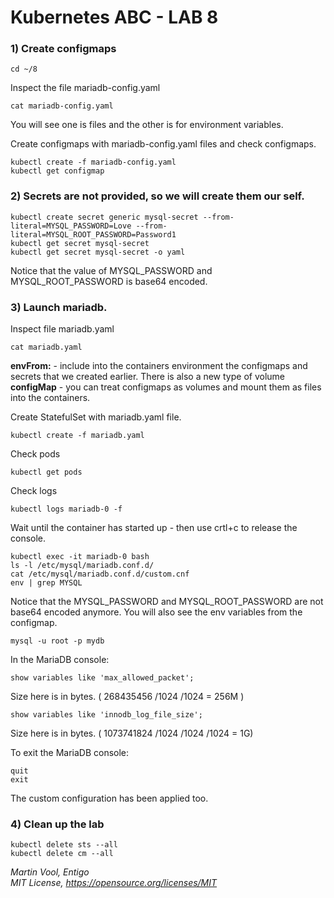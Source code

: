 # Kubernetes ABC - LAB 8

### 1) Create configmaps

```
cd ~/8
```

Inspect the file mariadb-config.yaml

```
cat mariadb-config.yaml
```

You will see one is files and the other is for environment variables.

Create configmaps with mariadb-config.yaml files and check configmaps.

```
kubectl create -f mariadb-config.yaml
kubectl get configmap
```

### 2) Secrets are not provided, so we will create them our self.

```
kubectl create secret generic mysql-secret --from-literal=MYSQL_PASSWORD=Love --from-literal=MYSQL_ROOT_PASSWORD=Password1
kubectl get secret mysql-secret 
kubectl get secret mysql-secret -o yaml
```


Notice that the value of MYSQL\_PASSWORD and MYSQL\_ROOT\_PASSWORD is base64 encoded.

### 3) Launch mariadb.
Inspect file mariadb.yaml

```
cat mariadb.yaml
```

**envFrom:** - include into the containers environment the configmaps and secrets that we created earlier.
There is also a new type of volume **configMap** - you can treat configmaps as volumes and mount them as files into the containers.

Create StatefulSet with mariadb.yaml file.

```
kubectl create -f mariadb.yaml
```

Check pods

```
kubectl get pods
```

Check logs

```
kubectl logs mariadb-0 -f
```

Wait until the container has started up - then use crtl+c to release the console.

```
kubectl exec -it mariadb-0 bash
ls -l /etc/mysql/mariadb.conf.d/
cat /etc/mysql/mariadb.conf.d/custom.cnf
env | grep MYSQL
```

Notice that the MYSQL\_PASSWORD and MYSQL\_ROOT\_PASSWORD are not base64 encoded anymore.
You will also see the env variables from the configmap.

```
mysql -u root -p mydb
```

In the MariaDB console:

```
show variables like 'max_allowed_packet';
```

Size here is in bytes. ( 268435456 /1024 /1024 = 256M )

```
show variables like 'innodb_log_file_size';
```

Size here is in bytes. ( 1073741824 /1024 /1024 /1024 = 1G)

To exit the MariaDB console:

```
quit
exit
```

The custom configuration has been applied too.



### 4) Clean up the lab

```
kubectl delete sts --all
kubectl delete cm --all
```


*Martin Vool, Entigo* </br>
*MIT License, https://opensource.org/licenses/MIT*
